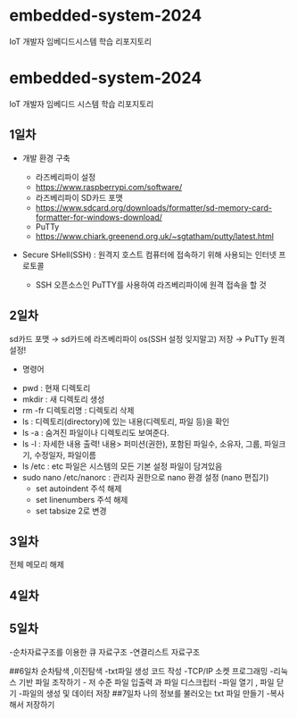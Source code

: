# embedded-system-2024
IoT 개발자 임베디드시스템 학습 리포지토리
# embedded-system-2024
IoT 개발자 임베디드 시스템 학습 리포지토리

## 1일차
- 개발 환경 구축
	- 라즈베리파이 설정
	- https://www.raspberrypi.com/software/
	- 라즈베리파이 SD카드 포맷
	- https://www.sdcard.org/downloads/formatter/sd-memory-card-formatter-for-windows-download/
	- PuTTy
	- https://www.chiark.greenend.org.uk/~sgtatham/putty/latest.html
	
- Secure SHell(SSH) : 원격지 호스트 컴퓨터에 접속하기 위해 사용되는 인터넷 프로토콜
	- SSH 오픈소스인 PuTTY를 사용하여 라즈베리파이에 원격 접속을 할 것
	
## 2일차
sd카드 포맷 → sd카드에 라즈베리파이 os(SSH 설정 잊지말고) 저장 → PuTTy 원격 설정!

* 명령어
- pwd : 현재 디렉토리
- mkdir : 새 디렉토리 생성
- rm -fr 디렉토리명 : 디렉토리 삭제
- ls : 디렉토리(directory)에 있는 내용(디렉토리, 파일 등)을 확인
- ls -a : 숨겨진 파일이나 디렉토리도 보여준다.
- ls -l : 자세한 내용 출력! 내용> 퍼미션(권한), 포함된 파일수, 소유자, 그룹, 파일크기, 수정일자, 파일이름
- ls /etc : etc 파일은 시스템의 모든 기본 설정 파일이 담겨있음
- sudo nano /etc/nanorc : 관리자 권한으로 nano 환경 설정 (nano 편집기)
	- set autoindent 주석 해제
	- set linenumbers 주석 해제
	- set tabsize 2로 변경

## 3일차
전체 메모리 해제
## 4일차

## 5일차
-순차자료구조를 이용한 큐 자료구조
-연결리스트 자료구조

##6일차 
순차탐색 ,이진탐색
	-txt파일 생성 코드 작성
	-TCP/IP 소켓 프로그래밍
	-리눅스 기반 파일 조작하기 
	-		 저 수준 파일 입출력 과 파일 디스크립터 
	-파일 열기 , 파일 닫기 
	-파일의 생성 및 데이터 저장
##7일차
나의 정보를 불러오는 txt 파일 만들기 
	-복사해서 저장하기 